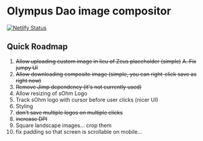 # Olympus Dao image compositor

[![Netlify Status](https://api.netlify.com/api/v1/badges/92a140a3-d170-4b8f-b19c-30cc2ebf1e90/deploy-status)](https://app.netlify.com/sites/sharp-lichterman-549b48/deploys)

## Quick Roadmap

1. ~~Allow uploading custom image in lieu of Zeus placeholder (simple)~~
  ~~A. Fix jumpy UI~~
2. ~~Allow downloading composite image (simple, you can right-click save as right now)~~
3. ~~Remove Jimp dependency (it's not currently used)~~
4. Allow resizing of sOhm Logo
5. Track sOhm logo with cursor before user clicks (nicer UI)
6. Styling
7. ~~don't save multiple logos on multiple clicks~~
8. ~~increase DPI~~
9. Square landscape images... crop them
10. fix padding so that screen is scrollable on mobile...
